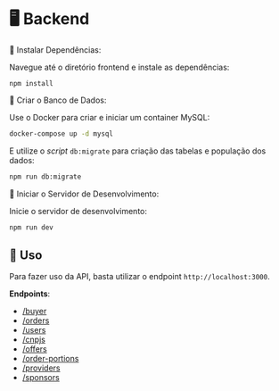 # 🖥️ Backend

🔹 Instalar Dependências:

Navegue até o diretório frontend e instale as dependências:
    
    npm install


🔹 Criar o Banco de Dados:

Use o Docker para criar e iniciar um container MySQL:

```bash
docker-compose up -d mysql
```

E utilize o *script* `db:migrate` para criação das tabelas e população dos dados:

```bash
npm run db:migrate
```

🔹 Iniciar o Servidor de Desenvolvimento:

Inicie o servidor de desenvolvimento:

```bash
npm run dev
```


## 🌟 Uso

Para fazer uso da API, basta utilizar o endpoint `http://localhost:3000`.

**Endpoints**:
- [/buyer](https://localhost:3000/api/buyers)
- [/orders](https://localhost:3000/api/orders)
- [/users](https://localhost:3000/api/users)
- [/cnpjs](https://localhost:3000/api/cnpjs)
- [/offers](https://localhost:3000/api/offers)
- [/order-portions](https://localhost:3000/api/order-portion)
- [/providers](https://localhost:3000/api/providers)
- [/sponsors](https://localhost:3000/api/sponsors)
  


